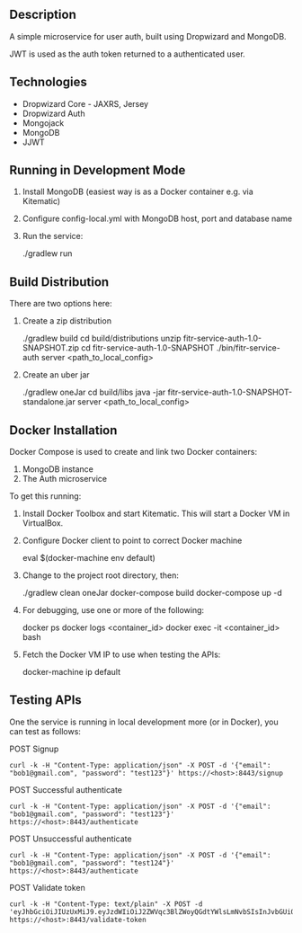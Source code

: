 Description
-----------

A simple microservice for user auth, built using Dropwizard and MongoDB.

JWT is used as the auth token returned to a authenticated user.

Technologies
------------
- Dropwizard Core - JAXRS, Jersey
- Dropwizard Auth
- Mongojack
- MongoDB
- JJWT

Running in Development Mode
---------------------------

1) Install MongoDB (easiest way is as a Docker container e.g. via Kitematic)

2) Configure config-local.yml with MongoDB host, port and database name

3) Run the service:

    ./gradlew run

Build Distribution
------------------

There are two options here:

1) Create a zip distribution

    ./gradlew build
    cd build/distributions
    unzip fitr-service-auth-1.0-SNAPSHOT.zip
    cd fitr-service-auth-1.0-SNAPSHOT
    ./bin/fitr-service-auth server <path_to_local_config>

2) Create an uber jar

    ./gradlew oneJar
    cd build/libs
    java -jar fitr-service-auth-1.0-SNAPSHOT-standalone.jar server <path_to_local_config>

Docker Installation
-------------------

Docker Compose is used to create and link two Docker containers:

1. MongoDB instance
2. The Auth microservice

To get this running:

1) Install Docker Toolbox and start Kitematic. This will start a Docker VM in VirtualBox.

2) Configure Docker client to point to correct Docker machine

    eval $(docker-machine env default)

3) Change to the project root directory, then:

    ./gradlew clean oneJar
    docker-compose build
    docker-compose up -d

6) For debugging, use one or more of the following:

    docker ps
    docker logs <container_id>
    docker exec -it <container_id> bash

7) Fetch the Docker VM IP to use when testing the APIs:

    docker-machine ip default

Testing APIs
------------
One the service is running in local development more (or in Docker), you can test as follows:

POST Signup

    curl -k -H "Content-Type: application/json" -X POST -d '{"email": "bob1@gmail.com", "password": "test123"}' https://<host>:8443/signup

POST Successful authenticate

    curl -k -H "Content-Type: application/json" -X POST -d '{"email": "bob1@gmail.com", "password": "test123"}' https://<host>:8443/authenticate

POST Unsuccessful authenticate

    curl -k -H "Content-Type: application/json" -X POST -d '{"email": "bob1@gmail.com", "password": "test124"}' https://<host>:8443/authenticate

POST Validate token

    curl -k -H "Content-Type: text/plain" -X POST -d 'eyJhbGciOiJIUzUxMiJ9.eyJzdWIiOiJ2ZWVqc3BlZWoyQGdtYWlsLmNvbSIsInJvbGUiOiJOT1JNQUwifQ.l1sZyFjtMvFAfgDANG4V9HTHv42_Cvda6dy_tSTTtxOXIrIhtERuIqcFKNXOGMhEDGvo_RByYzdnACgSGxRBeg' https://<host>:8443/validate-token
